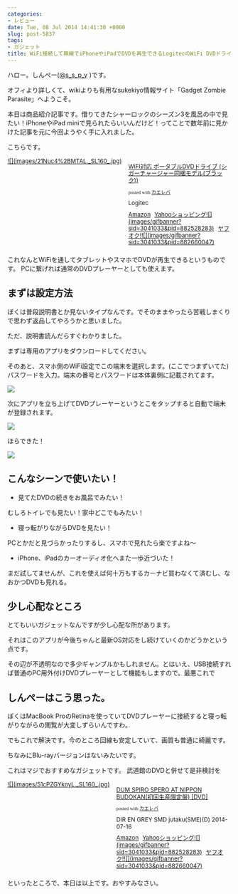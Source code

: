 ```yaml
---
categories:
- レビュー
date: Tue, 08 Jul 2014 14:41:30 +0000
slug: post-5837
tags:
- ガジェット
title: WiFi接続して無線でiPhoneやiPadでDVDを再生できるLogitecのWiFi DVDドライブでお風呂でもDVDが見られる！
---
```


ハロー。しんぺー(<a href="https://twitter.com/s_s_p_y" target="_blank" rel="noopener">@s_s_p_y</a> )です。

オフィより詳しくて、wikiよりも有用なsukekiyo情報サイト「Gadget Zombie Parasite」へようこそ。
<!--more-->
<!--more-->
本日は商品紹介記事です。借りてきたシャーロックのシーズン3を風呂の中で見たい！iPhoneやiPad miniで見られたらいいんだけど！ってことで数年前に見かけた記事を元に今回ようやく手に入れました。

こちらです。
<div class="kaerebalink-box" style="text-align: left; padding-bottom: 20px; font-size: small; /zoom: 1; overflow: hidden;">
<div class="kaerebalink-image" style="float: left; margin: 0 15px 10px 0;"><a href="http://www.amazon.co.jp/exec/obidos/ASIN/B00ATJBEKC/warawareotoko-22/ref=nosim/" target="_blank" rel="nofollow noopener">![](images/21Nuc4%2BMTAL._SL160_.jpg)</a></div>
<div class="kaerebalink-info" style="line-height: 120%; /zoom: 1; overflow: hidden;">
<div class="kaerebalink-name" style="margin-bottom: 10px; line-height: 120%;">

<a href="http://www.amazon.co.jp/exec/obidos/ASIN/B00ATJBEKC/warawareotoko-22/ref=nosim/" target="_blank" rel="nofollow noopener">WiFi対応 ポータブルDVDドライブ (シガーチャージャー同梱モデル(ブラック))</a>
<div class="kaerebalink-powered-date" style="font-size: 8pt; margin-top: 5px; font-family: verdana; line-height: 120%;">posted with <a href="http://kaereba.com" target="_blank" rel="nofollow noopener">カエレバ</a></div>
</div>
<div class="kaerebalink-detail" style="margin-bottom: 5px;">Logitec</div>
<div class="kaerebalink-link1" style="margin-top: 10px;">
<div class="shoplinkamazon" style="display: inline; margin-right: 5px;"><a title="アマゾン" href="http://www.amazon.co.jp/gp/search?keywords=DVD%20wifi&amp;__mk_ja_JP=%83J%83%5E%83J%83i&amp;tag=warawareotoko-22" target="_blank" rel="nofollow noopener">Amazon</a></div>
<div class="shoplinkyahoo" style="display: inline; margin-right: 5px;"><a title="Yahooショッピング" href="http://ck.jp.ap.valuecommerce.com/servlet/referral?sid=3041033&amp;pid=882528283&amp;vc_url=http%3A%2F%2Fshopping.search.yahoo.co.jp%2Fsearch%3FuIv%3Don%26ei%3DUTF-8%26tab_ex%3Dcommerce%26slider%3D0%26va%3DDVD%2520wifi" target="_blank" rel="nofollow noopener">Yahooショッピング![](images/gifbanner?sid=3041033&amp;pid=882528283)</a></div>
<div class="shoplinkyahooAuc" style="display: inline; margin-right: 5px;"><a title="ヤフオク!" href="http://ck.jp.ap.valuecommerce.com/servlet/referral?sid=3041033&amp;pid=882660047&amp;vc_url=http%3A%2F%2Fauctions.search.yahoo.co.jp%2Fsearch%3Fvo%3D%26ve%3D%26auccat%3D0%26aucminprice%3D%26aucmaxprice%3D%26aucmin_bidorbuy_price%3D%26aucmax_bidorbuy_price%3D%26loc_cd%3D0%26abatch%3D0%26istatus%3D0%26filtered%3D1%26ei%3DUTF-8%26tab_ex%3Dcommerce%26va%3DDVD%2520wifi" target="_blank" rel="nofollow noopener">ヤフオク!![](images/gifbanner?sid=3041033&amp;pid=882660047)</a></div>
</div>
</div>
<div class="booklink-footer" style="clear: left;"></div>
</div>
これなんとWiFiを通してタブレットやスマホでDVDが再生できるというものです。
PCに繋げれば通常のDVDプレーヤーとしても使えます。
<h2>まずは設定方法</h2>
ぼくは普段説明書とか見ないタイプなんです。でそのままやったら苦戦しまくりで思わず返品してやろうかと思いました。

ただ、説明書読んだらすぐわかりました。

まずは専用のアプリをダウンロードしてください。

そのあと、スマホ側のWiFi設定でこの端末を選択します。(ここでつまずいてた)パスワードを入力。端末の番号とパスワードは本体裏側に記載されてます。

![](images/slooProImg_20140708101650.jpg)

次にアプリを立ち上げてDVDプレーヤーというとこをタップすると自動で端末が登録されます。

![](images/slooProImg_20140708101649.jpg)

ほらできた！

![](images/slooProImg_20140708101647.jpg)
<h2>こんなシーンで使いたい！</h2>
<ul>
 	<li>見てたDVDの続きをお風呂でみたい！</li>
</ul>
むしろトイレでも見たい！家中どこでもみたい！
<ul>
 	<li>寝っ転がりながらDVDを見たい！</li>
</ul>
PCとかだと見づらかったりするし、スマホで見れたら楽ですよね〜
<ul>
 	<li>iPhone、iPadのカーオーディオ化へまた一歩近づいた！</li>
</ul>
まだ試してませんが、これを使えば何十万もするカーナビ買わなくて済むし、なおかつDVDも見れる。
<h2>少し心配なところ</h2>
とてもいいガジェットなんですが少し心配な所があります。

それはこのアプリが今後ちゃんと最新OS対応をし続けていくのかどうかという点です。

その辺が不透明なので多少ギャンブルかもしれません。とはいえ、USB接続すれば普通のPC用外付けDVDプレーヤーとして機能もしますので。最悪これで
<h2>しんぺーはこう思った。</h2>
ぼくはMacBook ProのRetinaを使っていてDVDプレーヤーに接続すると寝っ転がりながらの閲覧が大変しずらいんですわ。

でもこれで解決です。今のところ回線も安定していて、画質も普通に綺麗です。

ちなみにBlu-rayバージョンはないみたいです。

これはマジでおすすめなガジェットです。
武道館のDVDと併せて是非検討を
<div class="kaerebalink-box" style="text-align: left; padding-bottom: 20px; font-size: small; /zoom: 1; overflow: hidden;">
<div class="kaerebalink-image" style="float: left; margin: 0 15px 10px 0;"><a href="http://www.amazon.co.jp/exec/obidos/ASIN/B00JVX7EHY/warawareotoko-22/ref=nosim/" target="_blank" rel="nofollow noopener">![](images/51cPZGYknyL._SL160_.jpg)</a></div>
<div class="kaerebalink-info" style="line-height: 120%; /zoom: 1; overflow: hidden;">
<div class="kaerebalink-name" style="margin-bottom: 10px; line-height: 120%;">

<a href="http://www.amazon.co.jp/exec/obidos/ASIN/B00JVX7EHY/warawareotoko-22/ref=nosim/" target="_blank" rel="nofollow noopener">DUM SPIRO SPERO AT NIPPON BUDOKAN(初回生産限定盤) [DVD]</a>
<div class="kaerebalink-powered-date" style="font-size: 8pt; margin-top: 5px; font-family: verdana; line-height: 120%;">posted with <a href="http://kaereba.com" target="_blank" rel="nofollow noopener">カエレバ</a></div>
</div>
<div class="kaerebalink-detail" style="margin-bottom: 5px;">DIR EN GREY SMD jutaku(SME)(D) 2014-07-16</div>
<div class="kaerebalink-link1" style="margin-top: 10px;">
<div class="shoplinkamazon" style="display: inline; margin-right: 5px;"><a title="アマゾン" href="http://www.amazon.co.jp/gp/search?keywords=DIR%20EN%20GREY&amp;__mk_ja_JP=%83J%83%5E%83J%83i&amp;tag=warawareotoko-22" target="_blank" rel="nofollow noopener">Amazon</a></div>
<div class="shoplinkyahoo" style="display: inline; margin-right: 5px;"><a title="Yahooショッピング" href="http://ck.jp.ap.valuecommerce.com/servlet/referral?sid=3041033&amp;pid=882528283&amp;vc_url=http%3A%2F%2Fshopping.search.yahoo.co.jp%2Fsearch%3FuIv%3Don%26ei%3DUTF-8%26tab_ex%3Dcommerce%26slider%3D0%26va%3DDIR%2520EN%2520GREY" target="_blank" rel="nofollow noopener">Yahooショッピング![](images/gifbanner?sid=3041033&amp;pid=882528283)</a></div>
<div class="shoplinkyahooAuc" style="display: inline; margin-right: 5px;"><a title="ヤフオク!" href="http://ck.jp.ap.valuecommerce.com/servlet/referral?sid=3041033&amp;pid=882660047&amp;vc_url=http%3A%2F%2Fauctions.search.yahoo.co.jp%2Fsearch%3Fvo%3D%26ve%3D%26auccat%3D0%26aucminprice%3D%26aucmaxprice%3D%26aucmin_bidorbuy_price%3D%26aucmax_bidorbuy_price%3D%26loc_cd%3D0%26abatch%3D0%26istatus%3D0%26filtered%3D1%26ei%3DUTF-8%26tab_ex%3Dcommerce%26va%3DDIR%2520EN%2520GREY" target="_blank" rel="nofollow noopener">ヤフオク!![](images/gifbanner?sid=3041033&amp;pid=882660047)</a></div>
</div>
</div>
<div class="booklink-footer" style="clear: left;"></div>
</div>
といったところで、本日は以上です。おやすみなさい。